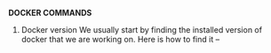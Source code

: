 **DOCKER COMMANDS**
1. Docker version
We usually start by finding the installed version of docker that we are working on. Here is how to find it –
